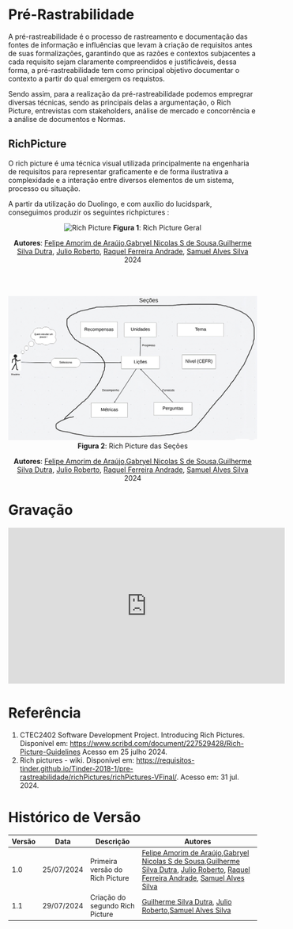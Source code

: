 # **Pré-Rastrabilidade**
A pré-rastreabilidade é o processo de rastreamento e documentação das fontes de informação e influências que levam à criação de requisitos antes de suas formalizações, garantindo que as razões e contextos subjacentes a cada requisito sejam claramente compreendidos e justificáveis, dessa forma, a pré-rastreabilidade tem como principal objetivo documentar o contexto a partir do qual emergem os requistos.

Sendo assim, para a realização da pré-rastreabilidade podemos empregrar diversas técnicas, sendo as principais delas a argumentação, o Rich Picture, entrevistas com stakeholders, análise de mercado e concorrência e a análise de documentos e Normas.

## **RichPicture**
O rich picture é uma técnica visual utilizada principalmente na engenharia de requisitos para representar graficamente e de forma ilustrativa a complexidade e a interação entre diversos elementos de um sistema, processo ou situação.

A partir da utilização do Duolingo, e com auxílio do lucidspark, conseguimos produzir os seguintes richpictures :

<center>

![Rich Picture](../assets/images/richPicture.png)
**Figura 1**: Rich Picture Geral

**Autores**: [Felipe Amorim de Araújo](https://github.com/lipeaaraujo),[Gabryel Nicolas S de Sousa](https://github.com/gabryelns),[Guilherme Silva Dutra](https://github.com/GuiDutra21), [Julio Roberto](https://github.com/JulioR2022), [Raquel Ferreira Andrade](https://github.com/raquel-andrade), [Samuel Alves Silva](https://github.com/samuelalvess) 2024
<br></br>
<br></br>

![Rich Picture](../assets/images/richPicture2.png)
**Figura 2**: Rich Picture das Seções

**Autores**: [Felipe Amorim de Araújo](https://github.com/lipeaaraujo),[Gabryel Nicolas S de Sousa](https://github.com/gabryelns),[Guilherme Silva Dutra](https://github.com/GuiDutra21), [Julio Roberto](https://github.com/JulioR2022), [Raquel Ferreira Andrade](https://github.com/raquel-andrade), [Samuel Alves Silva](https://github.com/samuelalvess) 2024

</center>

# **Gravação**

<center>
<iframe width="560" height="315" src="https://www.youtube.com/embed/1RdYFLuXDLI?si=WJWoY6rIn_y1Lv4i" title="YouTube video player" frameborder="0" allow="accelerometer; autoplay; clipboard-write; encrypted-media; gyroscope; picture-in-picture; web-share" referrerpolicy="strict-origin-when-cross-origin" allowfullscreen></iframe>

</center>

# **Referência**

1. CTEC2402 Software Development Project. Introducing Rich Pictures. Disponível em: <https://www.scribd.com/document/227529428/Rich-Picture-Guidelines> Acesso em 25 julho 2024.
2. Rich pictures - wiki. Disponível em: <https://requisitos-tinder.github.io/Tinder-2018-1/pre-rastreabilidade/richPictures/richPictures-VFinal/>. Acesso em: 31 jul. 2024.

# **Histórico de Versão**

Versão  | Data | Descrição | Autores 
-------- | ------ | ------ | ---------- 
1.0 | 25/07/2024 | Primeira versão do Rich Picture  | [Felipe Amorim de Araújo](https://github.com/lipeaaraujo),[Gabryel Nicolas S de Sousa](https://github.com/gabryelns),[Guilherme Silva Dutra](https://github.com/GuiDutra21), [Julio Roberto](https://github.com/JulioR2022), [Raquel Ferreira Andrade](https://github.com/raquel-andrade), [Samuel Alves Silva](https://github.com/samuelalvess)
1.1 | 29/07/2024 | Criação do segundo Rich Picture | [Guilherme Silva Dutra](https://github.com/GuiDutra21), [Julio Roberto](https://github.com/JulioR2022),[Samuel Alves Silva](https://github.com/samuelalvess)
